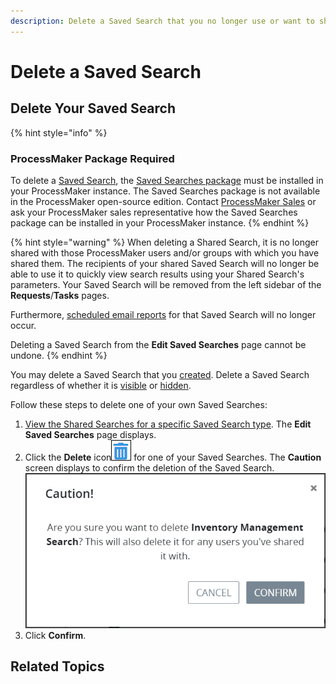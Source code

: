 ```yaml
---
description: Delete a Saved Search that you no longer use or want to share with others.
---
```


# Delete a Saved Search

## Delete Your Saved Search

{% hint style="info" %}
### ProcessMaker Package Required

To delete a [Saved Search](../what-is-a-saved-search.md), the [Saved Searches package](../../../package-development-distribution/package-a-connector/saved-searches-package.md) must be installed in your ProcessMaker instance. The Saved Searches package is not available in the ProcessMaker open-source edition. Contact [ProcessMaker Sales](mailto:sales@processmaker.com) or ask your ProcessMaker sales representative how the Saved Searches package can be installed in your ProcessMaker instance.
{% endhint %}

{% hint style="warning" %}
When deleting a Shared Search, it is no longer shared with those ProcessMaker users and/or groups with which you have shared them. The recipients of your shared Saved Search will no longer be able to use it to quickly view search results using your Shared Search's parameters. Your Saved Search will be removed from the left sidebar of the **Requests**/**Tasks** pages.

Furthermore, [scheduled email reports](../schedule-to-email-reports-of-saved-search-results/schedule-an-interval-to-email-reports.md) for that Saved Search will no longer occur.

Deleting a Saved Search from the **Edit Saved Searches** page cannot be undone.
{% endhint %}

You may delete a Saved Search that you [created](../create-and-share-a-saved-search.md). Delete a Saved Search regardless of whether it is [visible](hide-or-show-a-saved-search.md#show-your-hidden-saved-search) or [hidden](hide-or-show-a-saved-search.md#hide-your-own-saved-search).

Follow these steps to delete one of your own Saved Searches:

1. [View the Shared Searches for a specific Saved Search type](view-search-results-for-a-saved-search.md). The **Edit Saved Searches** page displays.
2. Click the **Delete** icon![](../../../.gitbook/assets/trash-icon-process-modeler-processes.png) for one of your Saved Searches. The **Caution** screen displays to confirm the deletion of the Saved Search.  ![](../../../.gitbook/assets/caution-delete-saved-search-package.png) 
3. Click **Confirm**.

## Related Topics



